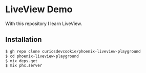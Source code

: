 # LiveView Demo

With this repository I learn LiveView.

## Installation

```zsh
$ gh repo clone curiosdevcookie/phoenix-liveview-playground
$ cd phoenix-liveview-playground
$ mix deps.get
$ mix phx.server
```
 